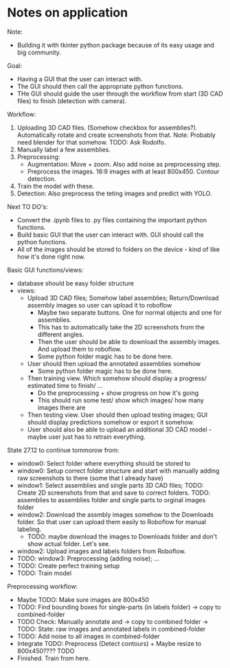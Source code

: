 # Notes on application

Note:
- Building it with tkinter python package because of its easy usage and big community.

Goal:
- Having a GUI that the user can interact with. 
- The GUI should then call the appropriate python functions.
- THe GUI should guide the user through the workflow from start (3D CAD files) to finish (detection with camera).

Workflow:
1. Uploading 3D CAD files. (Somehow checkbox for assemblies?). Automatically rotate and create screenshots from that. Note: Probably need blender for that somehow. TODO: Ask Rodolfo.
2. Manually label a few assemblies.
3. Preprocessing:
    - Augmentation: Move + zoom. Also add noise as preprocessing step.
    - Preprocess the images. 16:9 images with at least 800x450. Contour detection.
4. Train the model with these.
5. Detection: Also preprocess the teting images and predict with YOLO.

Next TO DO's:
- Convert the .ipynb files to .py files containing the important python functions.
- Build basic GUI that the user can interact with. GUI should call the python functions.
- All of the images should be stored to folders on the device - kind of like how it's done right now.

Basic GUI functions/views:
- database should be easy folder structure
- views:
    - Upload 3D CAD files; Somehow label assemblies; Return/Download assembly images so user can upload it to roboflow
        - Maybe two separate buttons. One for normal objects and one for assemblies.
        - This has to automatically take the 2D screenshots from the different angles.
        - Then the user should be able to download the assembly images. And upload them to roboflow.
        - Some python folder magic has to be done here.
    - User should then upload the annotated assemblies somehow
        - Some python folder magic has to be done here.
    - Then training view. Which somehow should display a progress/ estimated time to finish/ ...
        - Do the preprocessing + show progress on how it's going
        - This should run some test/ show which images/ how many images there are
    - Then testing view. User should then upload testing images; GUI should display predictions somehow or export it somehow.
    - User should also be able to upload an additional 3D CAD model - maybe user just has to retrain everything.

State 27.12 to continue tommorow from:
- window0: Select folder where everything should be stored to
- window0: Setup correct folder structure and start with manually adding raw screenshots to there (some that I already have)
- window1: Select assemblies and single parts 3D CAD files; TODO: Create 2D screenshots from that and save to correct folders. TODO: assemblies to assemblies folder and single parts to orginal images folder
- window2: Download the assmbly images somehow to the Downloads folder. So that user can upload them easily to Roboflow for manual labeling.
    - TODO: maybe download the images to Downloads folder and don't show actual folder. Let's see.
- window2: Upload images and labels folders from Roboflow.
- TODO: window3: Preprocessing (adding noise); ...
- TODO: Create perfect training setup
- TODO: Train model

Preprocessing workflow:
- Maybe TODO: Make sure images are 800x450
- TODO: Find bounding boxes for single-parts (in labels folder) -> copy to combined-folder
- TODO Check: Manually annotate and -> copy to combined folder
-> TODO: State: raw images and annotated labels in combined-folder
- TODO: Add noise to all images in combined-folder
- Integrate TODO: Preprocess (Detect contours) + Maybe resize to 800x450???? TODO
- Finished. Train from here.
